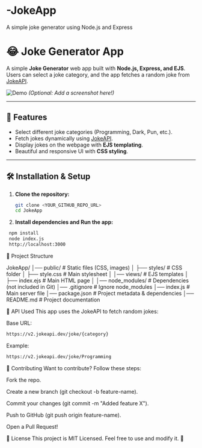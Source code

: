 # -JokeApp
A simple joke generator using Node.js and Express
# 😂 Joke Generator App

A simple **Joke Generator** web app built with **Node.js, Express, and EJS**. Users can select a joke category, and the app fetches a random joke from [JokeAPI](https://v2.jokeapi.dev/).

![Demo](https://your-demo-image-url.com) *(Optional: Add a screenshot here!)*

---

## 🚀 Features
- Select different joke categories (Programming, Dark, Pun, etc.).
- Fetch jokes dynamically using [JokeAPI](https://v2.jokeapi.dev/).
- Display jokes on the webpage with **EJS templating**.
- Beautiful and responsive UI with **CSS styling**.

---





## 🛠️ Installation & Setup

1. **Clone the repository:**
   ```sh
   git clone <YOUR_GITHUB_REPO_URL>
   cd JokeApp

 2. **Install dependencies and Run the app:**
   ```sh
    npm install
    node index.js
    http://localhost:3000
```

📂 Project Structure


JokeApp/
│── public/              # Static files (CSS, images)
│   ├── styles/          # CSS folder
│   ├── style.css        # Main stylesheet
│
│── views/               # EJS templates
│   ├── index.ejs        # Main HTML page
│
│── node_modules/        # Dependencies (not included in Git)
│── .gitignore           # Ignore node_modules
│── index.js             # Main server file
│── package.json         # Project metadata & dependencies
│── README.md            # Project documentation

🔗 API Used
This app uses the JokeAPI to fetch random jokes:

Base URL:
```sh
https://v2.jokeapi.dev/joke/{category}
```
Example:
```sh
https://v2.jokeapi.dev/joke/Programming

```
🤝 Contributing
Want to contribute? Follow these steps:

Fork the repo.

Create a new branch (git checkout -b feature-name).

Commit your changes (git commit -m "Added feature X").

Push to GitHub (git push origin feature-name).

Open a Pull Request!

📜 License
This project is MIT Licensed. Feel free to use and modify it. 🎉


